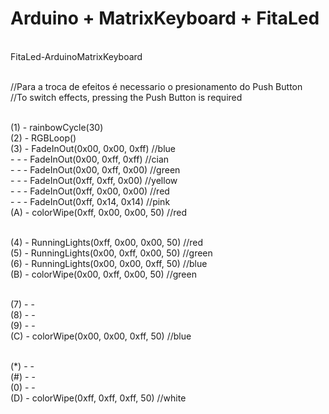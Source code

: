 # Arduino + MatrixKeyboard + FitaLed

<br> FitaLed-ArduinoMatrixKeyboard

<br> //Para a troca de efeitos é necessario o presionamento do Push Button
<br> //To switch effects, pressing the Push Button is required

<br> (1) -    rainbowCycle(30) 
<br> (2) -    RGBLoop() 
<br> (3) -    FadeInOut(0x00, 0x00, 0xff) //blue 
<br> - - -    FadeInOut(0x00, 0xff, 0xff) //cian 
<br> - - -    FadeInOut(0x00, 0xff, 0x00) //green 
<br> - - -    FadeInOut(0xff, 0xff, 0x00) //yellow 
<br> - - -    FadeInOut(0xff, 0x00, 0x00) //red 
<br> - - -    FadeInOut(0xff, 0x14, 0x14) //pink
<br> (A) -    colorWipe(0xff, 0x00, 0x00, 50) //red

<br> (4) -    RunningLights(0xff, 0x00, 0x00, 50) //red 
<br> (5) -    RunningLights(0x00, 0xff, 0x00, 50) //green 
<br> (6) -    RunningLights(0x00, 0x00, 0xff, 50) //blue
<br> (B) -    colorWipe(0x00, 0xff, 0x00, 50) //green

<br> (7) -   -
<br> (8) -   - 
<br> (9) -   -
<br> (C) -   colorWipe(0x00, 0x00, 0xff, 50) //blue

<br> (*) -   -
<br> (#) -   -
<br> (0) -   -
<br> (D) -   colorWipe(0xff, 0xff, 0xff, 50) //white 
